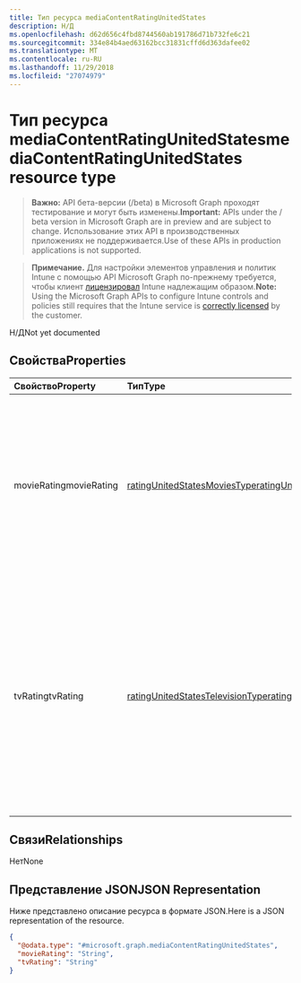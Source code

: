 ```yaml
---
title: Тип ресурса mediaContentRatingUnitedStates
description: Н/Д
ms.openlocfilehash: d62d656c4fbd8744560ab191786d71b732fe6c21
ms.sourcegitcommit: 334e84b4aed63162bcc31831cffd6d363dafee02
ms.translationtype: MT
ms.contentlocale: ru-RU
ms.lasthandoff: 11/29/2018
ms.locfileid: "27074979"
---
```

# <a name="mediacontentratingunitedstates-resource-type"></a><span data-ttu-id="820fc-103">Тип ресурса mediaContentRatingUnitedStates</span><span class="sxs-lookup"><span data-stu-id="820fc-103">mediaContentRatingUnitedStates resource type</span></span>

> <span data-ttu-id="820fc-104">**Важно:** API бета-версии (/beta) в Microsoft Graph проходят тестирование и могут быть изменены.</span><span class="sxs-lookup"><span data-stu-id="820fc-104">**Important:** APIs under the / beta version in Microsoft Graph are in preview and are subject to change.</span></span> <span data-ttu-id="820fc-105">Использование этих API в производственных приложениях не поддерживается.</span><span class="sxs-lookup"><span data-stu-id="820fc-105">Use of these APIs in production applications is not supported.</span></span>

> <span data-ttu-id="820fc-106">**Примечание.** Для настройки элементов управления и политик Intune с помощью API Microsoft Graph по-прежнему требуется, чтобы клиент [лицензировал](https://go.microsoft.com/fwlink/?linkid=839381) Intune надлежащим образом.</span><span class="sxs-lookup"><span data-stu-id="820fc-106">**Note:** Using the Microsoft Graph APIs to configure Intune controls and policies still requires that the Intune service is [correctly licensed](https://go.microsoft.com/fwlink/?linkid=839381) by the customer.</span></span>

<span data-ttu-id="820fc-107">Н/Д</span><span class="sxs-lookup"><span data-stu-id="820fc-107">Not yet documented</span></span>
## <a name="properties"></a><span data-ttu-id="820fc-108">Свойства</span><span class="sxs-lookup"><span data-stu-id="820fc-108">Properties</span></span>
|<span data-ttu-id="820fc-109">Свойство</span><span class="sxs-lookup"><span data-stu-id="820fc-109">Property</span></span>|<span data-ttu-id="820fc-110">Тип</span><span class="sxs-lookup"><span data-stu-id="820fc-110">Type</span></span>|<span data-ttu-id="820fc-111">Описание</span><span class="sxs-lookup"><span data-stu-id="820fc-111">Description</span></span>|
|:---|:---|:---|
|<span data-ttu-id="820fc-112">movieRating</span><span class="sxs-lookup"><span data-stu-id="820fc-112">movieRating</span></span>|[<span data-ttu-id="820fc-113">ratingUnitedStatesMoviesType</span><span class="sxs-lookup"><span data-stu-id="820fc-113">ratingUnitedStatesMoviesType</span></span>](../resources/intune-deviceconfig-ratingunitedstatesmoviestype.md)|<span data-ttu-id="820fc-114">Фильмы рейтинг выбранных для США.</span><span class="sxs-lookup"><span data-stu-id="820fc-114">Movies rating selected for United States.</span></span> <span data-ttu-id="820fc-115">Возможные значения: `allAllowed`, `allBlocked`, `general`, `parentalGuidance`, `parentalGuidance13`, `restricted`, `adults`.</span><span class="sxs-lookup"><span data-stu-id="820fc-115">Possible values are: `allAllowed`, `allBlocked`, `general`, `parentalGuidance`, `parentalGuidance13`, `restricted`, `adults`.</span></span>|
|<span data-ttu-id="820fc-116">tvRating</span><span class="sxs-lookup"><span data-stu-id="820fc-116">tvRating</span></span>|[<span data-ttu-id="820fc-117">ratingUnitedStatesTelevisionType</span><span class="sxs-lookup"><span data-stu-id="820fc-117">ratingUnitedStatesTelevisionType</span></span>](../resources/intune-deviceconfig-ratingunitedstatestelevisiontype.md)|<span data-ttu-id="820fc-118">Оценка TV, выбранной для США.</span><span class="sxs-lookup"><span data-stu-id="820fc-118">TV rating selected for United States.</span></span> <span data-ttu-id="820fc-119">Возможные значения: `allAllowed`, `allBlocked`, `childrenAll`, `childrenAbove7`, `general`, `parentalGuidance`, `childrenAbove14`, `adults`.</span><span class="sxs-lookup"><span data-stu-id="820fc-119">Possible values are: `allAllowed`, `allBlocked`, `childrenAll`, `childrenAbove7`, `general`, `parentalGuidance`, `childrenAbove14`, `adults`.</span></span>|

## <a name="relationships"></a><span data-ttu-id="820fc-120">Связи</span><span class="sxs-lookup"><span data-stu-id="820fc-120">Relationships</span></span>
<span data-ttu-id="820fc-121">Нет</span><span class="sxs-lookup"><span data-stu-id="820fc-121">None</span></span>
## <a name="json-representation"></a><span data-ttu-id="820fc-122">Представление JSON</span><span class="sxs-lookup"><span data-stu-id="820fc-122">JSON Representation</span></span>
<span data-ttu-id="820fc-123">Ниже представлено описание ресурса в формате JSON.</span><span class="sxs-lookup"><span data-stu-id="820fc-123">Here is a JSON representation of the resource.</span></span>
<!-- {
  "blockType": "resource",
  "@odata.type": "microsoft.graph.mediaContentRatingUnitedStates"
}
-->
``` json
{
  "@odata.type": "#microsoft.graph.mediaContentRatingUnitedStates",
  "movieRating": "String",
  "tvRating": "String"
}
```





